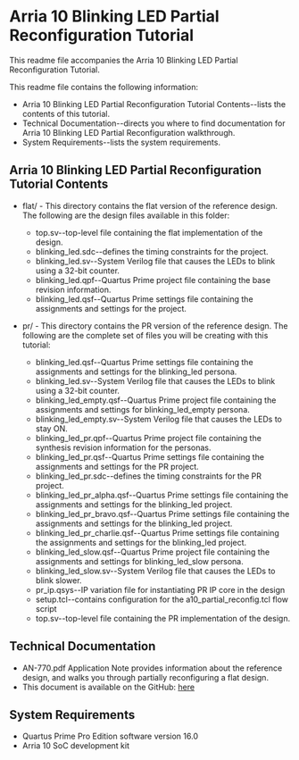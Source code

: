 # Arria 10 Blinking LED Partial Reconfiguration Tutorial

This readme file accompanies the Arria 10 Blinking LED Partial Reconfiguration Tutorial.

This readme file contains the following information:

*  Arria 10 Blinking LED Partial Reconfiguration Tutorial Contents--lists the contents of this tutorial.
*  Technical Documentation--directs you where to find documentation for Arria 10 Blinking LED Partial Reconfiguration walkthrough.
*  System Requirements--lists the system requirements.

## Arria 10 Blinking LED Partial Reconfiguration Tutorial Contents

*  flat/ - This directory contains the flat version of the reference design. The following are the design files available in this folder:
	* top.sv--top-level file containing the flat implementation of the design.
	* blinking_led.sdc--defines the timing constraints for the project.
	* blinking_led.sv--System Verilog file that causes the LEDs to blink using a 32-bit counter.
	* blinking_led.qpf--Quartus Prime project file containing the base revision information.
	* blinking_led.qsf--Quartus Prime settings file containing the assignments and settings for the project.

*  pr/ - This directory contains the PR version of the reference design. The following are the complete set of files you will be creating with this tutorial:
	* blinking_led.qsf--Quartus Prime settings file containing the assignments and settings for the blinking_led persona.
	* blinking_led.sv--System Verilog file that causes the LEDs to blink using a 32-bit counter.
	* blinking_led_empty.qsf--Quartus Prime project file containing the assignments and settings for blinking_led_empty persona.
	* blinking_led_empty.sv--System Verilog file that causes the LEDs to stay ON.
	* blinking_led_pr.qpf--Quartus Prime project file containing the synthesis revision information for the personas.
	* blinking_led_pr.qsf--Quartus Prime settings file containing the assignments and settings for the PR project.
	* blinking_led_pr.sdc--defines the timing constraints for the PR project.
	* blinking_led_pr_alpha.qsf--Quartus Prime settings file containing the assignments and settings for the blinking_led project.
	* blinking_led_pr_bravo.qsf--Quartus Prime settings file containing the assignments and settings for the blinking_led project.
	* blinking_led_pr_charlie.qsf--Quartus Prime settings file containing the assignments and settings for the blinking_led project.
	* blinking_led_slow.qsf--Quartus Prime project file containing the assignments and settings for blinking_led_slow persona.
	* blinking_led_slow.sv--System Verilog file that causes the LEDs to blink slower.
	* pr_ip.qsys--IP variation file for instantiating PR IP core in the design
	* setup.tcl--contains configuration for the a10_partial_reconfig.tcl flow script   
	* top.sv--top-level file containing the PR implementation of the design.
                 
## Technical Documentation

*  AN-770.pdf Application Note provides information about the reference design, and walks you through partially reconfiguring a flat design.
*  This document is available on the GitHub: [here](AN-770.pdf)

## System Requirements

*  Quartus Prime Pro Edition software version 16.0
*  Arria 10 SoC development kit

